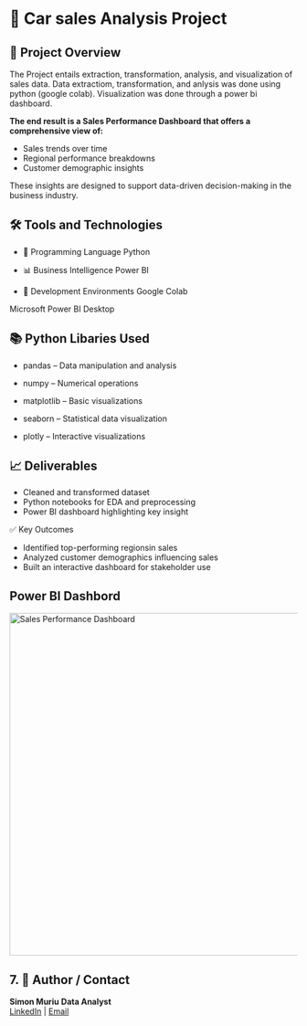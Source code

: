 <h1>🚗 Car sales Analysis Project</h1>


<h2>📌 Project Overview</h2>
The Project entails extraction, transformation, analysis, and visualization of sales data. Data extractiom, transformation, and anlysis was done using python (google colab). Visualization was done through a power bi dashboard. 

<b>The end result is a Sales Performance Dashboard that offers a comprehensive view of:</b>
- Sales trends over time
- Regional performance breakdowns
- Customer demographic insights

These insights are designed to support data-driven decision-making in the business industry.

<h2>🛠️ Tools and Technologies</h2>

- 🐍 Programming Language
Python

- 📊 Business Intelligence
Power BI

- 🧪 Development Environments
Google Colab

Microsoft Power BI Desktop

<h2>📚 Python Libaries Used</h2>

- pandas – Data manipulation and analysis

- numpy – Numerical operations

- matplotlib – Basic visualizations

- seaborn – Statistical data visualization

- plotly – Interactive visualizations

<h2>📈 Deliverables</h2>
 
- Cleaned and transformed dataset
- Python notebooks for EDA and preprocessing
- Power BI dashboard highlighting key insight

<h>✅ Key Outcomes</h>
- Identified top-performing regionsin sales
- Analyzed customer demographics influencing sales
- Built an interactive dashboard for stakeholder use

<h2>Power BI Dashbord</h2>

<img src="https://i.imgur.com/ma6Oh78.png" alt="Sales Performance Dashboard" width="600"/>

<h2>7. 👤 Author / Contact </h2>

<b>Simon Muriu</b> 
<b>Data Analyst</b>  
[LinkedIn](https://www.linkedin.com/in/simon-muriu-0a1310251/) | 
[Email](mailto:smuriu06@gmail.com)

<!--
 ```diff
- text in red
+ text in green
! text in orange
# text in gray
@@ text in purple (and bold)@@
```
--!>
